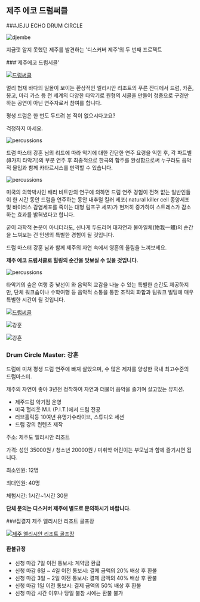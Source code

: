 
## 제주 에코 드럼써클 
###JEJU ECHO DRUM CIRCLE

![djembe](https://scontent-icn1-1.xx.fbcdn.net/v/t31.0-8/14434829_1274132859287055_3870953980977862210_o.jpg?oh=9a89a033618c718c2e4d8859301e7b24&oe=5900DD81#center)

지금껏 알지 못했던 제주를 발견하는 '디스커버 제주'의 두 번째 프로젝트 

###'제주에코 드럼서클' 

[![드럼써클](https://img.youtube.com/vi/YAZe25tZdc4/0.jpg)](https://www.youtube.com/watch?v=YAZe25tZdc4)

멀리 협재 바다의 일몰이 보이는 
환상적인 엘리시안 리조트의 푸른 잔디에서 
드럼, 카혼, 봉고, 마리 카스 등 전 세계의 다양한 타악기로 원형의 서클을 만들어 
청중으로 구경만 하는 공연이 아닌 연주자로서 참여를 합니다. 

평생 드럼은 한 번도 두드려 본 적이 없으시다고요? 

걱정하지 마세요. 

![percussions](https://scontent-icn1-1.xx.fbcdn.net/v/t31.0-8/14681099_1296576503709357_6138982897306547556_o.jpg?oh=229e3fc0c9015184396cfc30355ca1ef&oe=59499CE0#center)

드럼 마스터 강훈 님의 리드에 따라 악기에 대한 간단한 연주 요령을 익힌 후, 
각 파트별 (8가지 타악기)의 부분 연주 후 최종적으로 한곡의 합주를 완성함으로써 
누구라도 음악적 몰입과 함께 카타르시스를 만끽할 수 있습니다. 

![percussions](https://scontent-icn1-1.xx.fbcdn.net/v/t1.0-9/14713561_1289665021067172_880573035826202162_n.jpg?oh=781c2b7de0d66b0c01850d4c92b127a4&oe=59314594#center)

미국의 의학박사인 배리 비트만의 연구에 의하면 드럼 연주 경험이 전혀 없는 일반인들이 한 시간 동안 드럼을 연주하는 동안 내추럴 킬러 세포( natural killer cell 종양세포 및 바이러스 감염세포를 죽이는 대형 림프구 세포)가 현저히 증가하여 스트레스가 감소하는 효과를 밝혀냈다고 합니다. 

굳이 과학적 논문이 아니더라도, 신나게 두드리며 대자연과 물아일체(物我一體)의 순간을 느껴보는 건 인생의 특별한 경험이 될 것입니다. 

드럼 마스터 강훈 님과 함께 
제주의 자연 속에서 영혼의 울림을 느껴보세요. 

**제주 에코 드럼서클로 힐링의 순간을 맛보실 수 있을 것입니다.** 

![percussions](https://scontent-icn1-1.xx.fbcdn.net/v/t1.0-9/14100369_1245892948777713_4388912875580391835_n.jpg?oh=d5ddbc659b63adfdfa703d9280d57a3e&oe=5928478D#center)

타악기의 숲은 
여행 중 낯선이 와 음악적 교감을 나눌 수 있는 특별한 순간도 제공하지만, 
단체 워크숍이나 수학여행 등 음악적 소통을 통한 
조직의 화합과 팀워크 빌딩에 매우 특별한 시간이 될 것입니다. 


[![드럼써클](https://img.youtube.com/vi/laLYgLFPNjw/0.jpg)](https://www.youtube.com/watch?v=laLYgLFPNjw)



![강훈](https://scontent-icn1-1.xx.fbcdn.net/v/t31.0-8/14700908_1296576683709339_8237851283510433310_o.jpg?oh=9324f9b7162566a007086af341e31452&oe=593D0FF1#center)

![강훈](https://scontent-icn1-1.xx.fbcdn.net/v/t31.0-8/14612511_1296576547042686_4468828985236321352_o.jpg?oh=caf0a905a33272f3894ce7be0ecd902d&oe=59433C8A#center)




### Drum Circle Master: 강훈

드럼에 미쳐 평생 드럼 연주에 빠져 살았으며,
수 많은 제자를 양성한 국내 최고수준의 드럼마스터.

제주의 자연이 좋아 3년전 정착하여 자연과 더불어 음악을 즐기며 살고있는 뮤지션.

* 제주드럼 악기점 운영
* 미국 헐리웃 M.I. (P.I.T.)에서 드럼 전공
* 러브홀릭등 10여년 유명가수라이브, 스튜디오 세션
* 드럼 강의 컨텐츠 제작

주소: 제주도 엘리시안 리조트

가격: 성인 35000원 / 청소년 20000원 / 미취학 어린이는 부모님과 함께 즐기시면 됩니다.

최소인원: 12명

최대인원: 40명

체험시간: 1시간~1시간 30분

**단체 문의는 디스커버 제주에 별도로 문의하시기 바랍니다.** 


###집결지 
제주 엘리시안 리조트 골프장

[![제주 엘리시안 리조트 골프장](https://ssl.map.naver.com/staticmap/image?version=1.1&crs=EPSG:4326&caller=mw_map&center=126.379441,33.370085&level=9&markers=type,default2,126.379441,33.370085&baselayer=default&w=585&h=308)](https://m.map.naver.com/search2/site.nhn?query=%EC%97%98%EB%A6%AC%EC%8B%9C%EC%95%88%EC%A0%9C%EC%A3%BC&sm=sug&code=13374626)


#### 환불규정
- 신청 마감 7일 이전 통보시: 계약금 환급
- 신청 마감 6일 ~ 4일 이전 통보시: 결제 금액의 20% 배상 후 환불
- 신청 마감 3일 ~ 2일 이전 통보시: 결제 금액의 40% 배상 후 환불
- 신청 마감 1일 이전 통보시: 결제 금액의 50% 배상 후 환불
- 신청 마감 시간 이후나 당일 불참 시에는 환불 불가
